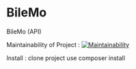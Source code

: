 # BileMo
BileMo (API)

Maintainability of Project :
[![Maintainability](https://api.codeclimate.com/v1/badges/58b09b18971b2866f593/maintainability)](https://codeclimate.com/github/Goufoux/BileMo/maintainability)

Install :
clone project
use composer install
